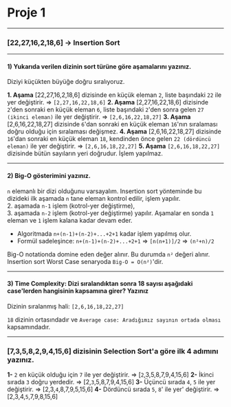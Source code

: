 # Proje 1

---

### [22,27,16,2,18,6] -> Insertion Sort

---

#### 1) Yukarıda verilen dizinin sort türüne göre aşamalarını yazınız.

Diziyi küçükten büyüğe doğru sıralıyoruz.

**1. Aşama** [22,27,16,2,18,6] dizisinde en küçük eleman `2`, liste başındaki `22` ile yer değiştirir. &rArr; `[2,27,16,22,18,6]`
**2. Aşama** [2,27,16,22,18,6] dizisinde `2`'den sonraki en küçük eleman `6`, liste başındaki `2`'den sonra gelen `27 (ikinci eleman)` ile yer değiştirir. &rArr; `[2,6,16,22,18,27]`
**3. Aşama** [2,6,16,22,18,27] dizisinde `6`'dan sonraki en küçük eleman `16`'nın sıralaması doğru olduğu için sıralaması değişmez.
**4. Aşama** [2,6,16,22,18,27] dizisinde `16`'dan sonraki en küçük eleman `18`, kendinden önce gelen `22 (dördüncü eleman)` ile yer değiştirir. &rArr; `[2,6,16,18,22,27]`
**5. Aşama** `[2,6,16,18,22,27]` dizisinde bütün sayıların yeri doğrudur. İşlem yapılmaz.

---

#### 2) Big-O gösterimini yazınız.

`n` elemanlı bir dizi olduğunu varsayalım.
Insertion sort yönteminde bu dizideki ilk aşamada `n` tane eleman kontrol edilir, işlem yapılır.\
2. aşamada `n-1` işlem (kotrol-yer değiştirme),\
3. aşamada `n-2` işlem (kotrol-yer değiştirme) yapılır.
Aşamalar en sonda `1` eleman ve `1` işlem kalana kadar devam eder.

- Algoritmada `n+(n-1)+(n-2)+...+2+1` kadar işlem yapılmış olur.
- Formül sadeleşince: `n+(n-1)+(n-2)+...+2+1` &rArr; `[n(n+1)]/2` &rArr; `(n²+n)/2`

Big-O notationda domine eden değer alınır. Bu durumda `n²` değeri alınır. Insertion sort Worst Case senaryoda `Big-O = O(n²)`'dir.

---

#### 3) Time Complexity: Dizi sıralandıktan sonra 18 sayısı aşağıdaki case'lerden hangisinin kapsamına girer? Yazınız

Dizinin sıralanmış hali: `[2,6,16,18,22,27]`

`18` dizinin ortasındadır ve `Average case: Aradığımız sayının ortada olması` kapsamındadır.

---

### [7,3,5,8,2,9,4,15,6] dizisinin Selection Sort'a göre ilk 4 adımını yazınız.

**1-** `2` en küçük olduğu için `7` ile yer değiştirir. &rArr; [``2``,3,5,8,7,9,4,15,6]
**2-** İkinci sırada `3` doğru yerdedir. &rArr; [2,``3``,5,8,7,9,4,15,6]
**3-** Üçüncü sırada `4`, `5` ile yer değiştirir. &rArr; [2,3,``4``,8,7,9,5,15,6]
**4-** Dördüncü sırada `5`, `8`' ile yer' değiştirir. &rArr; [2,3,4,``5``,7,9,8,15,6]
